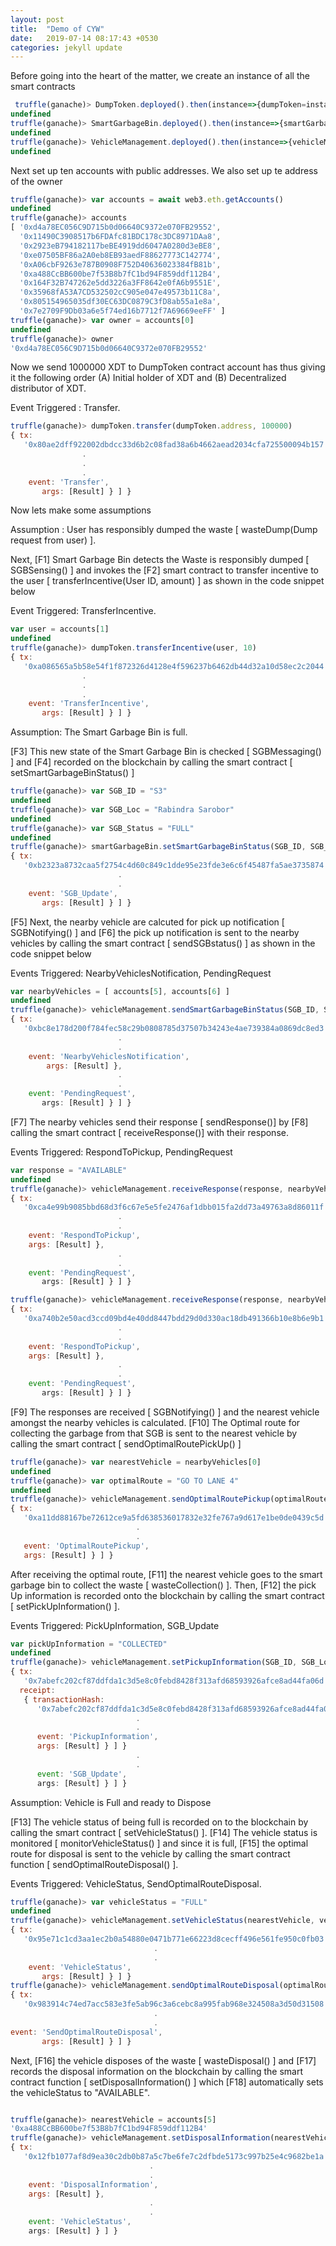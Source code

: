 ```yaml
---
layout: post
title:  "Demo of CYW"
date:   2019-07-14 08:17:43 +0530
categories: jekyll update
---
```


Before going into the heart of the matter, we create an instance of all the smart contracts

```javascript
 truffle(ganache)> DumpToken.deployed().then(instance=>{dumpToken=instance})
undefined
truffle(ganache)> SmartGarbageBin.deployed().then(instance=>{smartGarbageBin=instance})
undefined
truffle(ganache)> VehicleManagement.deployed().then(instance=>{vehicleManagement=instance})
undefined

```

Next set up ten accounts with public addresses. We also set up te address of the owner

```javascript
truffle(ganache)> var accounts = await web3.eth.getAccounts()
undefined
truffle(ganache)> accounts
[ '0xd4a78EC056C9D715b0d06640C9372e070FB29552',
  '0x11490C3908517b6FDAfc81BDC178c3DC8971DAa8',
  '0x2923eB794182117beBE4919dd6047A0280d3eBE8',
  '0xe07505BF86a2A0eb8EB93aedF88627773C142774',
  '0xA06cbF9263e787B0908F752D40636023384fB81b',
  '0xa488CcBB600be7f53B8b7fC1bd94F859ddf112B4',
  '0x164F32B747262e5dd3226a3FF8642e0fA6b9551E',
  '0x35968fA53A7CD532502cC905e047e49573b11C8a',
  '0x805154965035df30EC63DC0879C3fD8ab55a1e8a',
  '0x7e2709F9Db03a6e5f74ed16b7712f7A69669eeFF' ]
truffle(ganache)> var owner = accounts[0]
undefined
truffle(ganache)> owner
'0xd4a78EC056C9D715b0d06640C9372e070FB29552'
```
Now we send 1000000 XDT to DumpToken contract account has thus giving it the following order
(A) Initial holder of XDT
and (B) Decentralized distributor of XDT. 


Event Triggered : Transfer.

```javascript
truffle(ganache)> dumpToken.transfer(dumpToken.address, 100000)
{ tx:
   '0x80ae2dff922002dbdcc33d6b2c08fad38a6b4662aead2034cfa725500094b157',
   				.
   				.
   				.
   	event: 'Transfer',
       args: [Result] } ] }
```			
Now lets make some assumptions

Assumption :  User has responsibly dumped the waste [ wasteDump(Dump request from user) ].

Next, [F1] Smart Garbage Bin detects the Waste is responsibly dumped [ SGBSensing() ] and invokes the [F2] smart contract to transfer incentive to the user [ transferIncentive(User ID, amount) ] as shown in the code snippet below 

Event Triggered: TransferIncentive.

```javascript
var user = accounts[1]
undefined
truffle(ganache)> dumpToken.transferIncentive(user, 10)
{ tx:
   '0xa086565a5b58e54f1f872326d4128e4f596237b6462db44d32a10d58ec2c2044',
   				.
   				.
   				.
   	event: 'TransferIncentive',
       args: [Result] } ] }
```

Assumption: The Smart Garbage Bin is full.

[F3] This new state of the Smart Garbage Bin is checked [ SGBMessaging() ] and [F4] recorded on the blockchain by calling the smart contract [ setSmartGarbageBinStatus() ]
```javascript
truffle(ganache)> var SGB_ID = "S3"
undefined
truffle(ganache)> var SGB_Loc = "Rabindra Sarobor"
undefined
truffle(ganache)> var SGB_Status = "FULL"
undefined
truffle(ganache)> smartGarbageBin.setSmartGarbageBinStatus(SGB_ID, SGB_Loc, SGB_Status)
{ tx:
   '0xb2323a8732caa5f2754c4d60c849c1dde95e23fde3e6c6f45487fa5ae3735874',
   						.
   						.
   	event: 'SGB_Update',
       args: [Result] } ] }
```

[F5] Next, the nearby vehicle are calcuted for pick up notification [ SGBNotifying() ] and [F6] the pick up notification is sent to the nearby vehicles by calling the smart contract [ sendSGBstatus() ] as shown in the code snippet below

Events Triggered: NearbyVehiclesNotification, PendingRequest
```javascript
var nearbyVehicles = [ accounts[5], accounts[6] ]
undefined
truffle(ganache)> vehicleManagement.sendSmartGarbageBinStatus(SGB_ID, SGB_Loc, SGB_Status, nearbyVehicles[0])
{ tx:
   '0xbc8e178d200f784fec58c29b0808785d37507b34243e4ae739384a0869dc8ed3',
   						.
   						.
	event: 'NearbyVehiclesNotification',
        args: [Result] },
    					.
    					.
    event: 'PendingRequest',
       args: [Result] } ] }
```
					
[F7] The nearby vehicles send their response [ sendResponse()] by  [F8] calling the smart contract [ receiveResponse()] with their response.

Events Triggered: RespondToPickup, PendingRequest

```javascript
var response = "AVAILABLE"
undefined
truffle(ganache)> vehicleManagement.receiveResponse(response, nearbyVehicles[0])
{ tx:
   '0xca4e99b9085bbd68d3f6c67e5e5fe2476af1dbb015fa2dd73a49763a8d86011f',
   						.
   						.
   	event: 'RespondToPickup',
    args: [Result] },
    					.
    					.
    event: 'PendingRequest',
       args: [Result] } ] }

truffle(ganache)> vehicleManagement.receiveResponse(response, nearbyVehicles[1])
{ tx:
   '0xa740b2e50acd3ccd09bd4e40dd8447bdd29d0d330ac18db491366b10e8b6e9b1',
   						.
   						.
   	event: 'RespondToPickup',
    args: [Result] },
    					.
    					.
    event: 'PendingRequest',
       args: [Result] } ] }
```

[F9] The responses are received [ SGBNotifying() ] and the nearest vehicle amongst the nearby vehicles is calculated. [F10] The Optimal route for collecting the garbage from that SGB is sent to the nearest vehicle by calling the smart contract [ sendOptimalRoutePickUp() ] 

```javascript
truffle(ganache)> var nearestVehicle = nearbyVehicles[0]
undefined
truffle(ganache)> var optimalRoute = "GO TO LANE 4"
undefined
truffle(ganache)> vehicleManagement.sendOptimalRoutePickup(optimalRoute, nearestVehicle)
{ tx:
   '0xa11dd88167be72612ce9a5fd638536017832e32fe767a9d617e1be0de0439c5d',
   							.
   							.
   event: 'OptimalRoutePickup',
   args: [Result] } ] }
```

After receiving the optimal route, [F11] the nearest vehicle goes to the smart garbage bin to collect the waste [ wasteCollection() ]. Then, [F12] the pick Up information is recorded onto the blockchain by calling the smart contract [ setPickUpInformation() ].

Events Triggered: PickUpInformation, SGB_Update


```javascript
var pickUpInformation = "COLLECTED"
undefined
truffle(ganache)> vehicleManagement.setPickupInformation(SGB_ID, SGB_Loc, SGB_Status, nearestVehicle, pickUpInformation)
{ tx:
   '0x7abefc202cf87ddfda1c3d5e8c0febd8428f313afd68593926afce8ad44fa06d',
  receipt:
   { transactionHash:
      '0x7abefc202cf87ddfda1c3d5e8c0febd8428f313afd68593926afce8ad44fa06d',
      						.
      						.
      event: 'PickupInformation',
      args: [Result] } ] }
       						.
       						.
      event: 'SGB_Update',
      args: [Result] } ] }
```

Assumption: Vehicle is Full and ready to Dispose

[F13] The vehicle status of being full is recorded on to the blockchain by calling the smart contract [ setVehicleStatus() ]. [F14] The vehicle status is monitored [ monitorVehicleStatus() ] and since it is full, [F15] the optimal route for disposal is sent to the vehicle by calling the smart contract function [ sendOptimalRouteDisposal() ].

Events Triggered: VehicleStatus, SendOptimalRouteDisposal.
```javascript
truffle(ganache)> var vehicleStatus = "FULL"
undefined
truffle(ganache)> vehicleManagement.setVehicleStatus(nearestVehicle, vehicleStatus)
{ tx:
   '0x95e71c1cd3aa1ec2b0a54880e0471b771e66223d8cecff496e561fe950c0fb03',
   								.
   								.
   	event: 'VehicleStatus',
       args: [Result] } ] }
truffle(ganache)> vehicleManagement.sendOptimalRouteDisposal(optimalRoute, nearestVehicle)
{ tx:
   '0x983914c74ed7acc583e3fe5ab96c3a6cebc8a995fab968e324508a3d50d31508',
   								.
   								.
event: 'SendOptimalRouteDisposal',
       args: [Result] } ] }
```

Next, [F16] the vehicle disposes of the waste [ wasteDisposal() ] and [F17] records the disposal information on the blockchain by calling the smart contract function [ setDisposalInformation() ] which [F18] automatically sets the vehicleStatus to "AVAILABLE".

```javascript

truffle(ganache)> nearestVehicle = accounts[5]
'0xa488CcBB600be7f53B8b7fC1bd94F859ddf112B4'
truffle(ganache)> vehicleManagement.setDisposalInformation(nearestVehicle, disposalInformation)
{ tx:
   '0x12fb1077af8d9ea30c2db0b87a5c7be6fe7c2dfbde5173c997b25e4c9682be1a',
   							   .
   							   .
   	event: 'DisposalInformation',
    args: [Result] },
    						   .
    						   .
 	event: 'VehicleStatus',
    args: [Result] } ] }

```
						   